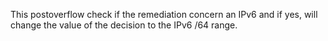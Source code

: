 This postoverflow check if the remediation concern an IPv6 and if yes, will change the value of the decision to the IPv6 /64 range.
